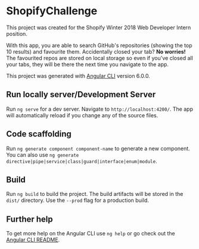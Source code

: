 # ShopifyChallenge

This project was created for the Shopify Winter 2018 Web Developer Intern position.

With this app, you are able to search GitHub's repositories (showing the top 10 results) and favourite them. Accidentally closed your tab? **No worries!** The favourited repos are stored on local storage so even if you've closed all your tabs, they will be there the next time you navigate to the app.

This project was generated with [Angular CLI](https://github.com/angular/angular-cli) version 6.0.0.

## Run locally server/Development Server

Run `ng serve` for a dev server. Navigate to `http://localhost:4200/`. The app will automatically reload if you change any of the source files.

## Code scaffolding

Run `ng generate component component-name` to generate a new component. You can also use `ng generate directive|pipe|service|class|guard|interface|enum|module`.

## Build

Run `ng build` to build the project. The build artifacts will be stored in the `dist/` directory. Use the `--prod` flag for a production build.

## Further help

To get more help on the Angular CLI use `ng help` or go check out the [Angular CLI README](https://github.com/angular/angular-cli/blob/master/README.md).
